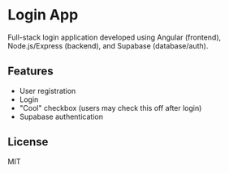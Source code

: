 # Login App
Full-stack login application developed using Angular (frontend), Node.js/Express (backend), and Supabase (database/auth).

## Features
- User registration
- Login
- "Cool" checkbox (users may check this off after login)
- Supabase authentication

## License
MIT